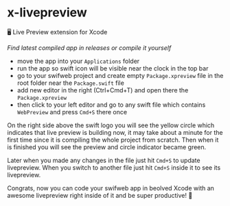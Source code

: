 # x-livepreview
🖥 Live Preview extension for Xcode

_Find latest compiled app in releases or compile it yourself_

- move the app into your `Applications` folder
- run the app so swift icon will be visible near the clock in the top bar
- go to your swifweb project and create empty `Package.xpreview` file in the root folder near the `Package.swift` file
- add new editor in the right (Ctrl+Cmd+T) and open there the `Package.xpreview`
- then click to your left editor and go to any swift file which contains `WebPreview` and press `Cmd+S` there once

On the right side above the swift logo you will see the yellow circle which indicates that live preview is building now, it may take about a minute for the first time since it is compiling the whole project from scratch. Then when it is finished you will see the preview and circle indicator became green.

Later when you made any changes in the file just hit `Cmd+S` to update livepreview.
When you switch to another file just hit `Cmd+S` inside it to see its livepreview.

Congrats, now you can code your swifweb app in beolved Xcode with an awesome livepreview right inside of it and be super productive! 🚀

